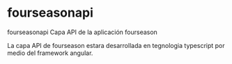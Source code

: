 # fourseasonapi
fourseasonapi
Capa API de la aplicación fourseason 

La capa API de fourseason estara desarrollada en tegnologia typescript por medio del framework angular. 